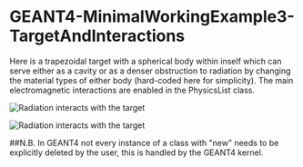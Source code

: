 # GEANT4-MinimalWorkingExample3-TargetAndInteractions
Here is a trapezoidal target with a spherical body within inself which can serve either as a cavity or as a denser obstruction to radiation by changing the material types of either body (hard-coded here for simplicity). The main electromagnetic interactions are enabled in the PhysicsList class.

![Radiation interacts with the target](GEANT4-MinimalWorkingExample3-run1.gif)

![Radiation interacts with the target](GEANT4-MinimalWorkingExample3-run3.gif)

##N.B.
In GEANT4 not every instance of a class with "new" needs to be explicitly deleted by the user, this is handled by the GEANT4 kernel.
